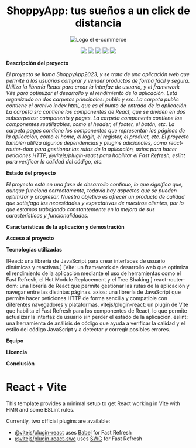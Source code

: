 <h1 align="center">
  <span style="color:black">ShoppyApp: tus sueños a un click de distancia</span>
</h1>

<div align="center">
  <img src="https://shoppy-app-nine.vercel.app/assets/logoShoppyApp-1584910d.svg" alt="Logo el e-commerce" />
</div>

<p align="center">
   <img src="https://img.shields.io/badge/STATUS-EN%20DESAROLLO-green">
   <img src="https://img.shields.io/github/issues/sanfosx/ShoppyApp">
   <img src="https://img.shields.io/github/stars/sanfosx/ShoppyApp">
   <img src="https://img.shields.io/github/forks/sanfosx/ShoppyApp">
   <img src="https://img.shields.io/github/license/sanfosx/ShoppyApp">
   </p>

**Descripción del proyecto**

*El proyecto se llama ShoppyApp2023, y se trata de una aplicación web que permite a los usuarios comprar y vender productos de forma fácil y segura.*
*Utiliza la librería React para crear la interfaz de usuario, y el framework Vite para optimizar el desarrollo y el rendimiento de la aplicación.*
*Está organizado en dos carpetas principales: public y src. La carpeta public contiene el archivo index.html, que es el punto de entrada de la aplicación. La carpeta src contiene los componentes de React, que se dividen en dos subcarpetas: components y pages. La carpeta components contiene los componentes reutilizables, como el header, el footer, el botón, etc. La carpeta pages contiene los componentes que representan las páginas de la aplicación, como el home, el login, el register, el product, etc.*
*El proyecto también utiliza algunas dependencias y plugins adicionales, como react-router-dom para gestionar las rutas de la aplicación, axios para hacer peticiones HTTP, @vitejs/plugin-react para habilitar el Fast Refresh, eslint para verificar la calidad del código, etc.*

**Estado del proyecto**

*El proyecto está en una fase de desarrollo continuo, lo que significa que, aunque funciona correctamente, todavía hay aspectos que se pueden optimizar y progresar. Nuestro objetivo es ofrecer un producto de calidad que satisfaga las necesidades y expectativas de nuestros clientes, por lo que estamos trabajando constantemente en la mejora de sus características y funcionalidades.*

**Características de la aplicación y demostración**

**Acceso al proyecto**

**Tecnologías utilizadas**

[React: una librería de JavaScript para crear interfaces de usuario dinámicas y reactivas.]
[Vite: un framework de desarrollo web que optimiza el rendimiento de la aplicación mediante el uso de herramientas como el Fast Refresh, el Hot Module Replacement y el Tree Shaking.]
react-router-dom: una librería de React que permite gestionar las rutas de la aplicación y navegar entre las distintas páginas.
axios: una librería de JavaScript que permite hacer peticiones HTTP de forma sencilla y compatible con diferentes navegadores y plataformas.
vitejs/plugin-react: un plugin de Vite que habilita el Fast Refresh para los componentes de React, lo que permite actualizar la interfaz de usuario sin perder el estado de la aplicación.
eslint: una herramienta de análisis de código que ayuda a verificar la calidad y el estilo del código JavaScript y a detectar y corregir posibles errores.

**Equipo**

**Licencia**

**Conclusión**

# React + Vite

This template provides a minimal setup to get React working in Vite with HMR and some ESLint rules.

Currently, two official plugins are available:

- [@vitejs/plugin-react](https://github.com/vitejs/vite-plugin-react/blob/main/packages/plugin-react/README.md) uses [Babel](https://babeljs.io/) for Fast Refresh
- [@vitejs/plugin-react-swc](https://github.com/vitejs/vite-plugin-react-swc) uses [SWC](https://swc.rs/) for Fast Refresh
